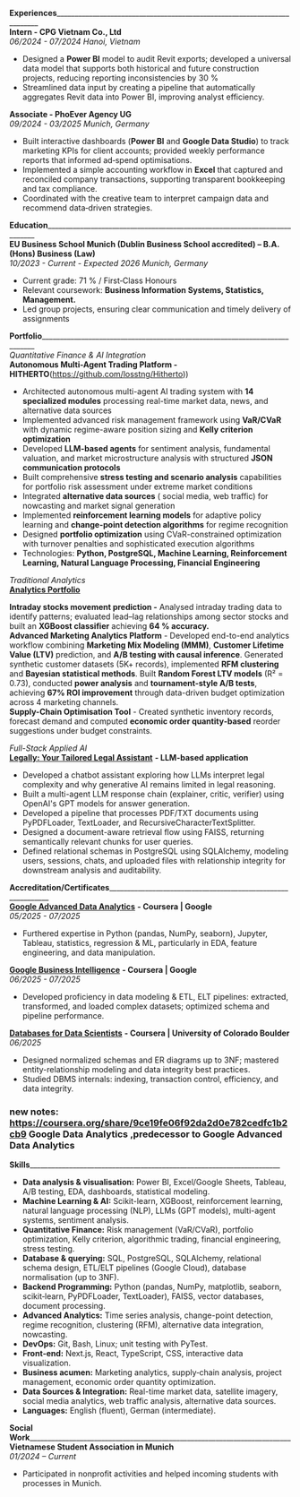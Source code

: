 **Experiences**\_\_\_\_\_\_\_\_\_\_\_\_\_\_\_\_\_\_\_\_\_\_\_\_\_\_\_\_\_\_\_\_\_\_\_\_\_\_\_\_\_\_\_\_\_\_\_\_\_\_\_\_\_\_\_\_\_\_\_\_\_\_\_\_\_\_\_\_\_\_\_\_\_  
**Intern \- CPG Vietnam Co., Ltd**  
*06/2024 \- 07/2024*								                  *Hanoi, Vietnam*

* Designed a **Power BI** model to audit Revit exports; developed a universal data model that supports both historical and future construction projects, reducing reporting inconsistencies by 30 %  
* Streamlined data input by creating a pipeline that automatically aggregates Revit data into Power BI, improving analyst efficiency.

**Associate \- PhoEver Agency UG**						        
*09/2024 \- 03/2025*								              *Munich, Germany*

* Built interactive dashboards (**Power BI** and **Google Data Studio**) to track marketing KPIs for client accounts; provided weekly performance reports that informed ad‑spend optimisations.  
* Implemented a simple accounting workflow in **Excel** that captured and reconciled company transactions, supporting transparent bookkeeping and tax compliance.  
* Coordinated with the creative team to interpret campaign data and recommend data‑driven strategies.

**Education**\_\_\_\_\_\_\_\_\_\_\_\_\_\_\_\_\_\_\_\_\_\_\_\_\_\_\_\_\_\_\_\_\_\_\_\_\_\_\_\_\_\_\_\_\_\_\_\_\_\_\_\_\_\_\_\_\_\_\_\_\_\_\_\_\_\_\_\_\_\_\_\_\_\_\_  
**EU Business School Munich (Dublin Business School accredited) – B.A. (Hons) Business (Law)**   
*10/2023 \- Current \- Expected 2026								              Munich, Germany*

* Current grade: 71 % / First‑Class Honours  
* Relevant coursework: **Business Information Systems, Statistics, Management.**  
* Led group projects, ensuring clear communication and timely delivery of assignments

**Portfolio**\_\_\_\_\_\_\_\_\_\_\_\_\_\_\_\_\_\_\_\_\_\_\_\_\_\_\_\_\_\_\_\_\_\_\_\_\_\_\_\_\_\_\_\_\_\_\_\_\_\_\_\_\_\_\_\_\_\_\_\_\_\_\_\_\_\_\_\_\_\_\_\_\_\_\_\_  
*Quantitative Finance & AI Integration*  
**Autonomous Multi-Agent Trading Platform - HITHERTO**(https://github.com/losstng/Hitherto))

* Architected autonomous multi-agent AI trading system with **14 specialized modules** processing real-time market data, news, and alternative data sources  
* Implemented advanced risk management framework using **VaR/CVaR** with dynamic regime-aware position sizing and **Kelly criterion optimization**  
* Developed **LLM-based agents** for sentiment analysis, fundamental valuation, and market microstructure analysis with structured **JSON communication protocols**  
* Built comprehensive **stress testing and scenario analysis** capabilities for portfolio risk assessment under extreme market conditions  
* Integrated **alternative data sources** ( social media, web traffic) for nowcasting and market signal generation  
* Implemented **reinforcement learning models** for adaptive policy learning and **change-point detection algorithms** for regime recognition  
* Designed **portfolio optimization** using CVaR-constrained optimization with turnover penalties and sophisticated execution algorithms  
* Technologies: **Python, PostgreSQL, Machine Learning, Reinforcement Learning, Natural Language Processing, Financial Engineering**

*Traditional Analytics*  
[**Analytics Portfolio**](https://github.com/losstng/Analytics-Portfolio)

**Intraday stocks movement prediction \-** Analysed intraday trading data to identify patterns; evaluated lead–lag relationships among sector stocks and built an **XGBoost classifier** achieving **64 % accuracy.**  
**Advanced Marketing Analytics Platform** \- Developed end-to-end analytics workflow combining **Marketing Mix Modeling (MMM)**, **Customer Lifetime Value (LTV)** prediction, and **A/B testing with causal inference**. Generated synthetic customer datasets (5K+ records), implemented **RFM clustering** and **Bayesian statistical methods**. Built **Random Forest LTV models** (R² = 0.73), conducted **power analysis** and **tournament-style A/B tests**, achieving **67% ROI improvement** through data-driven budget optimization across 4 marketing channels.  
**Supply-Chain Optimisation Tool** \- Created synthetic inventory records, forecast demand and computed **economic order quantity‑based** reorder suggestions under budget constraints.  

*Full-Stack Applied AI*  
[**Legally: Your Tailored Legal Assistant**](https://github.com/losstng/Legally) **\- LLM-based application**

* Developed a chatbot assistant exploring how LLMs interpret legal complexity and why generative AI remains limited in legal reasoning.  
* Built a multi-agent LLM response chain (explainer, critic, verifier) using OpenAI's GPT models for answer generation.  
* Developed a pipeline that processes PDF/TXT documents using PyPDFLoader, TextLoader, and RecursiveCharacterTextSplitter.  
* Designed a document-aware retrieval flow using FAISS, returning semantically relevant chunks for user queries.  
* Defined relational schemas in PostgreSQL using SQLAlchemy, modeling users, sessions, chats, and uploaded files with relationship integrity for downstream analysis and auditability.

**Accreditation/Certificates**\_\_\_\_\_\_\_\_\_\_\_\_\_\_\_\_\_\_\_\_\_\_\_\_\_\_\_\_\_\_\_\_\_\_\_\_\_\_\_\_\_\_\_\_\_\_\_\_\_\_\_\_\_\_\_\_\_\_\_\_\_  
[**Google Advanced Data Analytics**](https://coursera.org/share/cb91d4586bfbd1a37de1a1d02efe4abf) **\- Coursera | Google**  
*05/2025 \- 07/2025*

* Furthered expertise in Python (pandas, NumPy, seaborn), Jupyter, Tableau, statistics, regression & ML, particularly in EDA, feature engineering, and data manipulation.

[**Google Business Intelligence**](https://coursera.org/share/a492cb0af4307a717192786c6e962bed) **\- Coursera | Google**  
*06/2025 \- 07/2025*

* Developed proficiency in data modeling & ETL, ELT pipelines: extracted, transformed, and loaded complex datasets; optimized schema and pipeline performance.

[**Databases for Data Scientists**](https://coursera.org/share/11265524f973694bb4058bd2524d98ff) **\- Coursera | University of Colorado Boulder**   
*06/2025*

* Designed normalized schemas and ER diagrams up to 3NF; mastered entity-relationship modeling and data integrity best practices.  
* Studied DBMS internals: indexing, transaction control, efficiency, and data integrity.


### new notes: https://coursera.org/share/9ce19fe06f92da2d0e782cedfc1b2cb9 Google Data Analytics ,predecessor to Google Advanced Data Analytics

**Skills**\_\_\_\_\_\_\_\_\_\_\_\_\_\_\_\_\_\_\_\_\_\_\_\_\_\_\_\_\_\_\_\_\_\_\_\_\_\_\_\_\_\_\_\_\_\_\_\_\_\_\_\_\_\_\_\_\_\_\_\_\_\_\_\_\_\_\_\_\_\_

* **Data analysis & visualisation:** Power BI, Excel/Google Sheets, Tableau, A/B testing, EDA, dashboards, statistical modeling.  
* **Machine Learning & AI:** Scikit-learn, XGBoost, reinforcement learning, natural language processing (NLP), LLMs (GPT models), multi-agent systems, sentiment analysis.  
* **Quantitative Finance:** Risk management (VaR/CVaR), portfolio optimization, Kelly criterion, algorithmic trading, financial engineering, stress testing.  
* **Database & querying:** SQL, PostgreSQL, SQLAlchemy, relational schema design, ETL/ELT pipelines (Google Cloud), database normalisation (up to 3NF).  
* **Backend Programming:** Python (pandas, NumPy, matplotlib, seaborn, scikit‑learn, PyPDFLoader, TextLoader), FAISS, vector databases, document processing.  
* **Advanced Analytics:** Time series analysis, change-point detection, regime recognition, clustering (RFM), alternative data integration, nowcasting.  
* **DevOps:** Git, Bash, Linux; unit testing with PyTest.  
* **Front‑end:** Next.js, React, TypeScript, CSS, interactive data visualization.  
* **Business acumen:** Marketing analytics, supply‑chain analysis, project management, economic order quantity optimization.  
* **Data Sources & Integration:** Real-time market data, satellite imagery, social media analytics, web traffic analysis, alternative data sources.  
* **Languages:** English (fluent), German (intermediate).

**Social Work**\_\_\_\_\_\_\_\_\_\_\_\_\_\_\_\_\_\_\_\_\_\_\_\_\_\_\_\_\_\_\_\_\_\_\_\_\_\_\_\_\_\_\_\_\_\_\_\_\_\_\_\_\_\_\_\_\_\_\_\_\_\_\_\_\_\_\_\_\_\_\_\_\_  
**Vietnamese Student Association in Munich**  
*01/2024 – Current*

* Participated in nonprofit activities and helped incoming students with processes in Munich.